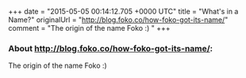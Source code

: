 +++
date = "2015-05-05 00:14:12.705 +0000 UTC"
title = "What's in a Name?"
originalUrl = "http://blog.foko.co/how-foko-got-its-name/"
comment = "The origin of the name Foko :) "
+++

### About http://blog.foko.co/how-foko-got-its-name/:

The origin of the name Foko :) 
